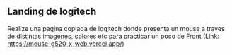 ## Landing de logitech

Realize una pagina copiada de logitech donde presenta un mouse a traves de distintas imagenes, colores etc para practicar un poco de Front (Link: https://mouse-g520-x-web.vercel.app/)